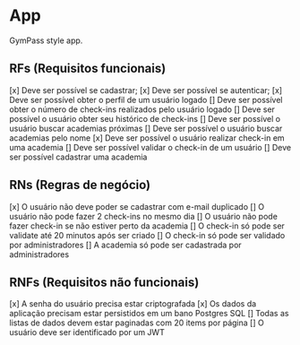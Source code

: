 # App

GymPass style app.

## RFs (Requisitos funcionais)

[x] Deve ser possível se cadastrar;
[x] Deve ser possível se autenticar;
[x] Deve ser possível obter o perfil de um usuário logado 
[] Deve ser possível obter o número de check-ins realizados pelo usuário logado
[] Deve ser possível o usuário obter seu histórico de check-ins
[] Deve ser possível o usuário buscar academias próximas
[] Deve ser possível o usuário buscar academias pelo nome
[x] Deve ser possível o usuário realizar check-in em uma academia
[] Deve ser possível validar o check-in de um usuário
[] Deve ser possível cadastrar uma academia

## RNs (Regras de negócio)

[x] O usuário não deve poder se cadastrar com e-mail duplicado
[] O usuário não pode fazer 2 check-ins no mesmo dia
[] O usuário não pode fazer check-in se não estiver perto da academia
[] O check-in só pode ser validate até 20 minutos após ser criado
[] O check-in só pode ser validado por administradores
[] A academia só pode ser cadastrada por administradores

## RNFs (Requisitos não funcionais)

[x] A senha do usuário precisa estar criptografada
[x] Os dados da aplicação precisam estar persistidos em um bano Postgres SQL
[] Todas as listas de dados devem estar paginadas com 20 items por página
[] O usuário deve ser identificado por um JWT